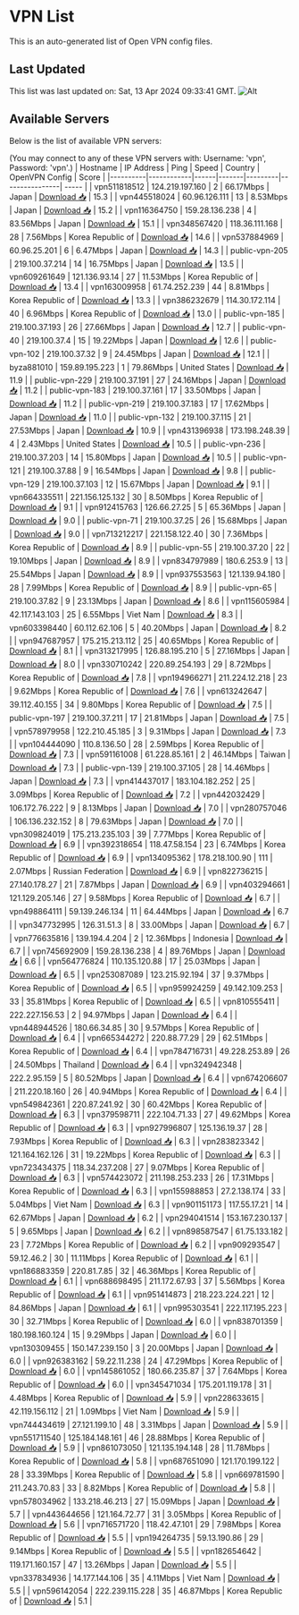 # VPN List

This is an auto-generated list of Open VPN config files.

## Last Updated

This list was last updated on: Sat, 13 Apr 2024 09:33:41 GMT.
![Alt](https://repobeats.axiom.co/api/embed/186b98318ef1479477931607c1ad7d823f12451f.svg "Repobeats analytics image")

## Available Servers

Below is the list of available VPN servers:

(You may connect to any of these VPN servers with: Username: 'vpn', Password: 'vpn'.)
| Hostname | IP Address | Ping | Speed | Country | OpenVPN Config | Score |
|----------|------------|------|-------|---------|----------------| ----- |
| vpn511818512 | 124.219.197.160 | 2 | 66.17Mbps | Japan | [Download 📥](./configs/server_0_JP.ovpn) | 15.3 |
| vpn445518024 | 60.96.126.111 | 13 | 8.53Mbps | Japan | [Download 📥](./configs/server_1_JP.ovpn) | 15.2 |
| vpn116364750 | 159.28.136.238 | 4 | 83.56Mbps | Japan | [Download 📥](./configs/server_2_JP.ovpn) | 15.1 |
| vpn348567420 | 118.36.111.168 | 28 | 7.56Mbps | Korea Republic of | [Download 📥](./configs/server_3_KR.ovpn) | 14.6 |
| vpn537884969 | 60.96.25.201 | 6 | 6.47Mbps | Japan | [Download 📥](./configs/server_4_JP.ovpn) | 14.3 |
| public-vpn-205 | 219.100.37.214 | 14 | 16.75Mbps | Japan | [Download 📥](./configs/server_5_JP.ovpn) | 13.5 |
| vpn609261649 | 121.136.93.14 | 27 | 11.53Mbps | Korea Republic of | [Download 📥](./configs/server_6_KR.ovpn) | 13.4 |
| vpn163009958 | 61.74.252.239 | 44 | 8.81Mbps | Korea Republic of | [Download 📥](./configs/server_7_KR.ovpn) | 13.3 |
| vpn386232679 | 114.30.172.114 | 40 | 6.96Mbps | Korea Republic of | [Download 📥](./configs/server_8_KR.ovpn) | 13.0 |
| public-vpn-185 | 219.100.37.193 | 26 | 27.66Mbps | Japan | [Download 📥](./configs/server_9_JP.ovpn) | 12.7 |
| public-vpn-40 | 219.100.37.4 | 15 | 19.22Mbps | Japan | [Download 📥](./configs/server_10_JP.ovpn) | 12.6 |
| public-vpn-102 | 219.100.37.32 | 9 | 24.45Mbps | Japan | [Download 📥](./configs/server_11_JP.ovpn) | 12.1 |
| byza881010 | 159.89.195.223 | 1 | 79.86Mbps | United States | [Download 📥](./configs/server_12_US.ovpn) | 11.9 |
| public-vpn-229 | 219.100.37.191 | 27 | 24.16Mbps | Japan | [Download 📥](./configs/server_13_JP.ovpn) | 11.2 |
| public-vpn-183 | 219.100.37.161 | 17 | 33.50Mbps | Japan | [Download 📥](./configs/server_14_JP.ovpn) | 11.2 |
| public-vpn-219 | 219.100.37.183 | 17 | 17.62Mbps | Japan | [Download 📥](./configs/server_15_JP.ovpn) | 11.0 |
| public-vpn-132 | 219.100.37.115 | 21 | 27.53Mbps | Japan | [Download 📥](./configs/server_16_JP.ovpn) | 10.9 |
| vpn431396938 | 173.198.248.39 | 4 | 2.43Mbps | United States | [Download 📥](./configs/server_17_US.ovpn) | 10.5 |
| public-vpn-236 | 219.100.37.203 | 14 | 15.80Mbps | Japan | [Download 📥](./configs/server_18_JP.ovpn) | 10.5 |
| public-vpn-121 | 219.100.37.88 | 9 | 16.54Mbps | Japan | [Download 📥](./configs/server_19_JP.ovpn) | 9.8 |
| public-vpn-129 | 219.100.37.103 | 12 | 15.67Mbps | Japan | [Download 📥](./configs/server_20_JP.ovpn) | 9.1 |
| vpn664335511 | 221.156.125.132 | 30 | 8.50Mbps | Korea Republic of | [Download 📥](./configs/server_21_KR.ovpn) | 9.1 |
| vpn912415763 | 126.66.27.25 | 5 | 65.36Mbps | Japan | [Download 📥](./configs/server_22_JP.ovpn) | 9.0 |
| public-vpn-71 | 219.100.37.25 | 26 | 15.68Mbps | Japan | [Download 📥](./configs/server_23_JP.ovpn) | 9.0 |
| vpn713212217 | 221.158.122.40 | 30 | 7.36Mbps | Korea Republic of | [Download 📥](./configs/server_24_KR.ovpn) | 8.9 |
| public-vpn-55 | 219.100.37.20 | 22 | 19.10Mbps | Japan | [Download 📥](./configs/server_25_JP.ovpn) | 8.9 |
| vpn834797989 | 180.6.253.9 | 13 | 25.54Mbps | Japan | [Download 📥](./configs/server_26_JP.ovpn) | 8.9 |
| vpn937553563 | 121.139.94.180 | 28 | 7.99Mbps | Korea Republic of | [Download 📥](./configs/server_27_KR.ovpn) | 8.9 |
| public-vpn-65 | 219.100.37.82 | 9 | 23.13Mbps | Japan | [Download 📥](./configs/server_28_JP.ovpn) | 8.6 |
| vpn115605984 | 42.117.143.103 | 25 | 6.55Mbps | Viet Nam | [Download 📥](./configs/server_29_VN.ovpn) | 8.3 |
| vpn603398440 | 60.112.62.106 | 5 | 40.20Mbps | Japan | [Download 📥](./configs/server_30_JP.ovpn) | 8.2 |
| vpn947687957 | 175.215.213.112 | 25 | 40.65Mbps | Korea Republic of | [Download 📥](./configs/server_31_KR.ovpn) | 8.1 |
| vpn313217995 | 126.88.195.210 | 5 | 27.16Mbps | Japan | [Download 📥](./configs/server_32_JP.ovpn) | 8.0 |
| vpn330710242 | 220.89.254.193 | 29 | 8.72Mbps | Korea Republic of | [Download 📥](./configs/server_33_KR.ovpn) | 7.8 |
| vpn194966271 | 211.224.12.218 | 23 | 9.62Mbps | Korea Republic of | [Download 📥](./configs/server_34_KR.ovpn) | 7.6 |
| vpn613242647 | 39.112.40.155 | 34 | 9.80Mbps | Korea Republic of | [Download 📥](./configs/server_35_KR.ovpn) | 7.5 |
| public-vpn-197 | 219.100.37.211 | 17 | 21.81Mbps | Japan | [Download 📥](./configs/server_36_JP.ovpn) | 7.5 |
| vpn578979958 | 122.210.45.185 | 3 | 9.31Mbps | Japan | [Download 📥](./configs/server_37_JP.ovpn) | 7.3 |
| vpn104444090 | 110.8.136.50 | 28 | 2.59Mbps | Korea Republic of | [Download 📥](./configs/server_38_KR.ovpn) | 7.3 |
| vpn591161008 | 61.228.85.161 | 2 | 46.14Mbps | Taiwan | [Download 📥](./configs/server_39_TW.ovpn) | 7.3 |
| public-vpn-139 | 219.100.37.105 | 28 | 14.46Mbps | Japan | [Download 📥](./configs/server_40_JP.ovpn) | 7.3 |
| vpn414437017 | 183.104.182.252 | 25 | 3.09Mbps | Korea Republic of | [Download 📥](./configs/server_41_KR.ovpn) | 7.2 |
| vpn442032429 | 106.172.76.222 | 9 | 8.13Mbps | Japan | [Download 📥](./configs/server_42_JP.ovpn) | 7.0 |
| vpn280757046 | 106.136.232.152 | 8 | 79.63Mbps | Japan | [Download 📥](./configs/server_43_JP.ovpn) | 7.0 |
| vpn309824019 | 175.213.235.103 | 39 | 7.77Mbps | Korea Republic of | [Download 📥](./configs/server_44_KR.ovpn) | 6.9 |
| vpn392318654 | 118.47.58.154 | 23 | 6.74Mbps | Korea Republic of | [Download 📥](./configs/server_45_KR.ovpn) | 6.9 |
| vpn134095362 | 178.218.100.90 | 111 | 2.07Mbps | Russian Federation | [Download 📥](./configs/server_46_RU.ovpn) | 6.9 |
| vpn822736215 | 27.140.178.27 | 21 | 7.87Mbps | Japan | [Download 📥](./configs/server_47_JP.ovpn) | 6.9 |
| vpn403294661 | 121.129.205.146 | 27 | 9.58Mbps | Korea Republic of | [Download 📥](./configs/server_48_KR.ovpn) | 6.7 |
| vpn498864111 | 59.139.246.134 | 11 | 64.44Mbps | Japan | [Download 📥](./configs/server_49_JP.ovpn) | 6.7 |
| vpn347732995 | 126.31.51.3 | 8 | 33.00Mbps | Japan | [Download 📥](./configs/server_50_JP.ovpn) | 6.7 |
| vpn776635816 | 139.194.4.204 | 2 | 12.36Mbps | Indonesia | [Download 📥](./configs/server_51_ID.ovpn) | 6.7 |
| vpn745692909 | 159.28.136.238 | 4 | 89.76Mbps | Japan | [Download 📥](./configs/server_52_JP.ovpn) | 6.6 |
| vpn564776824 | 110.135.120.88 | 17 | 25.03Mbps | Japan | [Download 📥](./configs/server_53_JP.ovpn) | 6.5 |
| vpn253087089 | 123.215.92.194 | 37 | 9.37Mbps | Korea Republic of | [Download 📥](./configs/server_54_KR.ovpn) | 6.5 |
| vpn959924259 | 49.142.109.253 | 33 | 35.81Mbps | Korea Republic of | [Download 📥](./configs/server_55_KR.ovpn) | 6.5 |
| vpn810555411 | 222.227.156.53 | 2 | 94.97Mbps | Japan | [Download 📥](./configs/server_56_JP.ovpn) | 6.4 |
| vpn448944526 | 180.66.34.85 | 30 | 9.57Mbps | Korea Republic of | [Download 📥](./configs/server_57_KR.ovpn) | 6.4 |
| vpn665344272 | 220.88.77.29 | 29 | 62.51Mbps | Korea Republic of | [Download 📥](./configs/server_58_KR.ovpn) | 6.4 |
| vpn784716731 | 49.228.253.89 | 26 | 24.50Mbps | Thailand | [Download 📥](./configs/server_59_TH.ovpn) | 6.4 |
| vpn324942348 | 222.2.95.159 | 5 | 80.52Mbps | Japan | [Download 📥](./configs/server_60_JP.ovpn) | 6.4 |
| vpn674206607 | 211.220.18.160 | 26 | 40.94Mbps | Korea Republic of | [Download 📥](./configs/server_61_KR.ovpn) | 6.4 |
| vpn549842361 | 220.87.241.92 | 30 | 60.42Mbps | Korea Republic of | [Download 📥](./configs/server_62_KR.ovpn) | 6.3 |
| vpn379598711 | 222.104.71.33 | 27 | 49.62Mbps | Korea Republic of | [Download 📥](./configs/server_63_KR.ovpn) | 6.3 |
| vpn927996807 | 125.136.19.37 | 28 | 7.93Mbps | Korea Republic of | [Download 📥](./configs/server_64_KR.ovpn) | 6.3 |
| vpn283823342 | 121.164.162.126 | 31 | 19.22Mbps | Korea Republic of | [Download 📥](./configs/server_65_KR.ovpn) | 6.3 |
| vpn723434375 | 118.34.237.208 | 27 | 9.07Mbps | Korea Republic of | [Download 📥](./configs/server_66_KR.ovpn) | 6.3 |
| vpn574423072 | 211.198.253.233 | 26 | 17.31Mbps | Korea Republic of | [Download 📥](./configs/server_67_KR.ovpn) | 6.3 |
| vpn155988853 | 27.2.138.174 | 33 | 5.04Mbps | Viet Nam | [Download 📥](./configs/server_68_VN.ovpn) | 6.3 |
| vpn901151173 | 117.55.17.21 | 14 | 62.67Mbps | Japan | [Download 📥](./configs/server_69_JP.ovpn) | 6.2 |
| vpn294041514 | 153.167.230.137 | 5 | 9.65Mbps | Japan | [Download 📥](./configs/server_70_JP.ovpn) | 6.2 |
| vpn898587547 | 61.75.133.182 | 23 | 7.72Mbps | Korea Republic of | [Download 📥](./configs/server_71_KR.ovpn) | 6.2 |
| vpn909293547 | 59.12.46.2 | 30 | 11.11Mbps | Korea Republic of | [Download 📥](./configs/server_72_KR.ovpn) | 6.1 |
| vpn186883359 | 220.81.7.85 | 32 | 46.36Mbps | Korea Republic of | [Download 📥](./configs/server_73_KR.ovpn) | 6.1 |
| vpn688698495 | 211.172.67.93 | 37 | 5.56Mbps | Korea Republic of | [Download 📥](./configs/server_74_KR.ovpn) | 6.1 |
| vpn951414873 | 218.223.224.221 | 12 | 84.86Mbps | Japan | [Download 📥](./configs/server_75_JP.ovpn) | 6.1 |
| vpn995303541 | 222.117.195.223 | 30 | 32.71Mbps | Korea Republic of | [Download 📥](./configs/server_76_KR.ovpn) | 6.0 |
| vpn838701359 | 180.198.160.124 | 15 | 9.29Mbps | Japan | [Download 📥](./configs/server_77_JP.ovpn) | 6.0 |
| vpn130309455 | 150.147.239.150 | 3 | 20.00Mbps | Japan | [Download 📥](./configs/server_78_JP.ovpn) | 6.0 |
| vpn926383162 | 59.22.11.238 | 24 | 47.29Mbps | Korea Republic of | [Download 📥](./configs/server_79_KR.ovpn) | 6.0 |
| vpn145861052 | 180.66.235.87 | 37 | 7.64Mbps | Korea Republic of | [Download 📥](./configs/server_80_KR.ovpn) | 6.0 |
| vpn345471034 | 175.201.119.178 | 31 | 4.48Mbps | Korea Republic of | [Download 📥](./configs/server_81_KR.ovpn) | 5.9 |
| vpn228633615 | 42.119.156.112 | 21 | 1.09Mbps | Viet Nam | [Download 📥](./configs/server_82_VN.ovpn) | 5.9 |
| vpn744434619 | 27.121.199.10 | 48 | 3.31Mbps | Japan | [Download 📥](./configs/server_83_JP.ovpn) | 5.9 |
| vpn551711540 | 125.184.148.161 | 46 | 28.88Mbps | Korea Republic of | [Download 📥](./configs/server_84_KR.ovpn) | 5.9 |
| vpn861073050 | 121.135.194.148 | 28 | 11.78Mbps | Korea Republic of | [Download 📥](./configs/server_85_KR.ovpn) | 5.8 |
| vpn687651090 | 121.170.199.122 | 28 | 33.39Mbps | Korea Republic of | [Download 📥](./configs/server_86_KR.ovpn) | 5.8 |
| vpn669781590 | 211.243.70.83 | 33 | 8.82Mbps | Korea Republic of | [Download 📥](./configs/server_87_KR.ovpn) | 5.8 |
| vpn578034962 | 133.218.46.213 | 27 | 15.09Mbps | Japan | [Download 📥](./configs/server_88_JP.ovpn) | 5.7 |
| vpn443644656 | 121.164.72.77 | 31 | 3.05Mbps | Korea Republic of | [Download 📥](./configs/server_89_KR.ovpn) | 5.6 |
| vpn716571720 | 118.42.47.101 | 29 | 7.98Mbps | Korea Republic of | [Download 📥](./configs/server_90_KR.ovpn) | 5.5 |
| vpn194264735 | 59.13.190.86 | 29 | 9.14Mbps | Korea Republic of | [Download 📥](./configs/server_91_KR.ovpn) | 5.5 |
| vpn182654642 | 119.171.160.157 | 47 | 13.26Mbps | Japan | [Download 📥](./configs/server_92_JP.ovpn) | 5.5 |
| vpn337834936 | 14.177.144.106 | 35 | 4.11Mbps | Viet Nam | [Download 📥](./configs/server_93_VN.ovpn) | 5.5 |
| vpn596142054 | 222.239.115.228 | 35 | 46.87Mbps | Korea Republic of | [Download 📥](./configs/server_94_KR.ovpn) | 5.1 |
